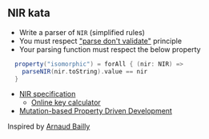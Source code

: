 ## NIR kata
- Write a parser of `NIR` (simplified rules)
- You must respect ["parse don't validate"](https://lexi-lambda.github.io/blog/2019/11/05/parse-don-t-validate/) principle
- Your parsing function must respect the below property
```scala
  property("isomorphic") = forAll { (nir: NIR) =>
    parseNIR(nir.toString).value == nir
  }
```

- [NIR specification](https://fr.wikipedia.org/wiki/Num%C3%A9ro_de_s%C3%A9curit%C3%A9_sociale_en_France)
  - [Online key calculator](http://nourtier.net/cle_NIR/cle_NIR.htm)
- [Mutation-based Property Driven Development](https://abailly.github.io/posts/mutation-testing.html)

Inspired by [Arnaud Bailly](https://abailly.github.io/about.html)